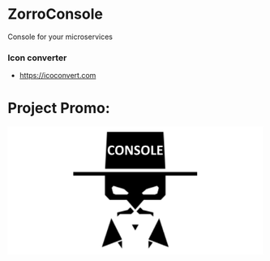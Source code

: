 # ZorroConsole

Console for your microservices

### Icon converter

* https://icoconvert.com


# Project Promo:

![1](https://github.com/omsdotnet/ZorroConsole/blob/main/promo/640x320.png?raw=true)
